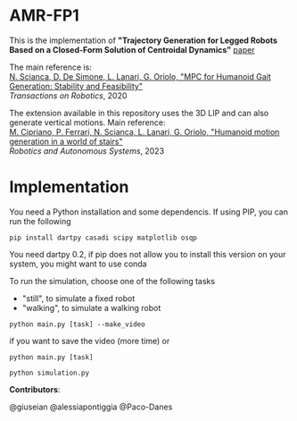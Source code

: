 # AMR-FP1

This is the implementation of **"Trajectory Generation for Legged Robots Based on a Closed-Form Solution of Centroidal Dynamics"** [paper](https://ieeexplore.ieee.org/document/10669176)

The main reference is:<br />
[N. Scianca, D. De Simone, L. Lanari, G. Oriolo, "MPC for Humanoid Gait Generation: Stability and Feasibility"](https://ieeexplore.ieee.org/document/8955951)<br />
*Transactions on Robotics*, 2020

The extension available in this repository uses the 3D LIP and can also generate vertical motions. Main reference:<br />
[M. Cipriano, P. Ferrari, N. Scianca, L. Lanari, G. Oriolo, "Humanoid motion generation in a world of stairs"](https://www.sciencedirect.com/science/article/pii/S0921889023001343)<br />
*Robotics and Autonomous Systems*, 2023


# Implementation
You need a Python installation and some dependencis. If using PIP, you can run the following
```
pip install dartpy casadi scipy matplotlib osqp
```
You need dartpy 0.2, if pip does not allow you to install this version on your system, you might want to use conda

To run the simulation, choose one of the following tasks 
- "still", to simulate a fixed robot
- "walking", to simulate a walking robot
```
python main.py [task] --make_video
```
if you want to save the video (more time)
or 
```
python main.py [task] 
```

```
python simulation.py
```


**Contributors**:

@giuseian
@alessiapontiggia
@Paco-Danes
